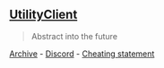 ## [UtilityClient](https://uc.gamingcraft.de)
> Abstract into the future

[Archive](https://bit.ly/33JPBAg) - [Discord](https://discord.gg/qZ4PZUn) - [Cheating statement](https://bit.ly/2JECMAe)
